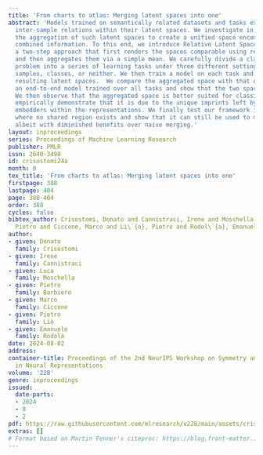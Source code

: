 ```yaml
---
title: 'From charts to atlas: Merging latent spaces into one'
abstract: 'Models trained on semantically related datasets and tasks exhibit comparable
  inter-sample relations within their latent spaces. We investigate in this study
  the aggregation of such latent spaces to create a unified space encompassing the
  combined information. To this end, we introduce Relative Latent Space Aggregation,
  a two-step approach that first renders the spaces comparable using relative representations,
  and then aggregates them via a simple mean. We carefully divide a classification
  problem into a series of learning tasks under three different settings: sharing
  samples, classes, or neither. We then train a model on each task and aggregate the
  resulting latent spaces.  We compare the aggregated space with that derived from
  an end-to-end model trained over all tasks and show that the two spaces are similar.
  We then observe that the aggregated space is better suited for classification, and
  empirically demonstrate that it is due to the unique imprints left by task-specific
  embedders within the representations. We finally test our framework in scenarios
  where no shared region exists and show that it can still be used to merge the spaces,
  albeit with diminished benefits over naive merging.'
layout: inproceedings
series: Proceedings of Machine Learning Research
publisher: PMLR
issn: 2640-3498
id: crisostomi24a
month: 0
tex_title: 'From charts to atlas: Merging latent spaces into one'
firstpage: 388
lastpage: 404
page: 388-404
order: 388
cycles: false
bibtex_author: Crisostomi, Donato and Cannistraci, Irene and Moschella, Luca and Barbiero,
  Pietro and Ciccone, Marco and Li\`{o}, Pietro and Rodol\`{a}, Emanuele
author:
- given: Donato
  family: Crisostomi
- given: Irene
  family: Cannistraci
- given: Luca
  family: Moschella
- given: Pietro
  family: Barbiero
- given: Marco
  family: Ciccone
- given: Pietro
  family: Liò
- given: Emanuele
  family: Rodolà
date: 2024-08-02
address:
container-title: Proceedings of the 2nd NeurIPS Workshop on Symmetry and Geometry
  in Neural Representations
volume: '228'
genre: inproceedings
issued:
  date-parts:
  - 2024
  - 8
  - 2
pdf: https://raw.githubusercontent.com/mlresearch/v228/main/assets/crisostomi24a/crisostomi24a.pdf
extras: []
# Format based on Martin Fenner's citeproc: https://blog.front-matter.io/posts/citeproc-yaml-for-bibliographies/
---
```

